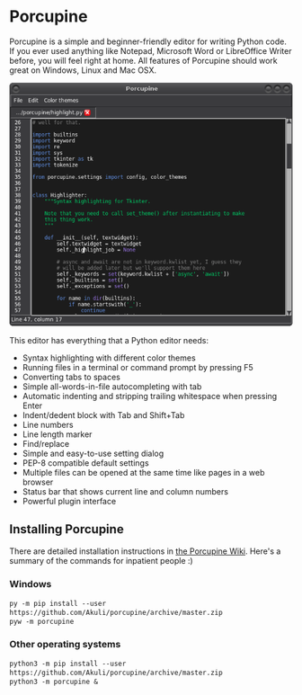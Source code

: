 # Porcupine

Porcupine is a simple and beginner-friendly editor for writing Python
code. If you ever used anything like Notepad, Microsoft Word or
LibreOffice Writer before, you will feel right at home. All features of
Porcupine should work great on Windows, Linux and Mac OSX.

![Screenshot.](screenshot.png)

This editor has everything that a Python editor needs:

- Syntax highlighting with different color themes
- Running files in a terminal or command prompt by pressing F5
- Converting tabs to spaces
- Simple all-words-in-file autocompleting with tab
- Automatic indenting and stripping trailing whitespace when pressing Enter
- Indent/dedent block with Tab and Shift+Tab
- Line numbers
- Line length marker
- Find/replace
- Simple and easy-to-use setting dialog
- PEP-8 compatible default settings
- Multiple files can be opened at the same time like pages in a web browser
- Status bar that shows current line and column numbers
- Powerful plugin interface

[comment]: # (TODO: plugin docs and a link to them here)

## Installing Porcupine

There are detailed installation instructions in [the Porcupine
Wiki](https://github.com/Akuli/porcupine/wiki/Installing-and-Running-Porcupine).
Here's a summary of the commands for inpatient people :)

### Windows

    py -m pip install --user https://github.com/Akuli/porcupine/archive/master.zip
    pyw -m porcupine

### Other operating systems

    python3 -m pip install --user https://github.com/Akuli/porcupine/archive/master.zip
    python3 -m porcupine &
